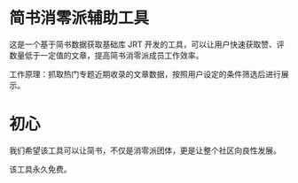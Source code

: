 # 简书消零派辅助工具

这是一个基于简书数据获取基础库 JRT 开发的工具，可以让用户快速获取赞、评数量低于一定值的文章，提高简书消零派成员工作效率。

工作原理：抓取热门专题近期收录的文章数据，按照用户设定的条件筛选后进行展示。

# 初心

我们希望该工具可以让简书，不仅是消零派团体，更是让整个社区向良性发展。

该工具永久免费。